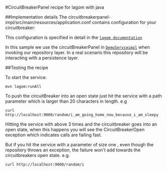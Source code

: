 #CircuitBreakerPanel recipe for lagom with java


##Implementation details
The circuitbreakerpanel-impl/src/main/resources/application.conf contains configuration for your circuitbreaker:

This configuration is specified in detail in the [`lagom documentation`](https://www.lagomframework.com/documentation/1.4.x/java/ServiceClients.html#Circuit-Breaker-Configuration)

In this sample we use the circuitBreakerPanel in [`DemoServceimpl`](src/main/java/com/lightbend/lagom/recipes/cbpanel/impl/DemoServiceImpl)
when invoking our repository layer.
In a real scenario this repository will be interacting with a persistence layer.



##Testing the recipe

To start the service:

```
mvn lagom:runAll
```
To push the circuitBreaker into an open state just hit the service with a path parameter which is larger than 20 
characters in length.
e.g
```
curl http://localhost:9000/random/i_am_going_home_now_because_i_am_sleepy
```
Hitting the service with above 3 times and the circuitbreaker goes into an open state, when this happens you will
see the CircuitBreakerOpen exception which indicates calls are failing fast.

But if you hit the service with a parameter of size one , even though the repository throws an exception, the failure
won't add towards the circuitbreakers open state.
e.g.
```
curl http://localhost:9000/random/i
```


